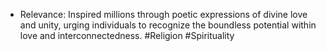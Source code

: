 - Relevance: Inspired millions through poetic expressions of divine love and unity, urging individuals to recognize the boundless potential within love and interconnectedness.
#Religion #Spirituality 
